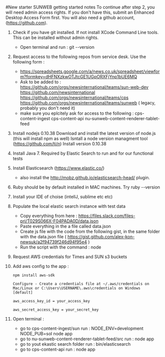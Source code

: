 #New starter SUNWEB getting started notes
To continue after step 2, you will need admin access rights. If you don't have this, submit an Enhanced Desktop Access Form first.
You will also need a github account, (https://github.com). 

1. Check if you have git installed. If not install XCode Command Line tools. This can be installed without admin rights. 
	-	Open terminal and run : git --version

2. Request access to the following repos from service desk. Use the following form :
	-	https://spreadsheets.google.com/a/news.co.uk/spreadsheet/viewform?formkey=dHFNXzkwOTJtcGE1UGpORXFjYnp1bUE6MQ
	-	Ask to be added to : 
		https://github.com/orgs/newsinternational/teams/sun-web-dev
		https://github.com/newsinternational
		https://github.com/orgs/newsinternational/teams/cps
		https://github.com/orgs/newsinternational/teams/sunweb ( legacy, probably you don't need it)
	-	make sure you eplcitely ask for access to the following : 
		cps-content-ingest
		cps-content-api
		nu-sunweb-content-renderer-tablet-feed

3. Install nodejs 0.10.38
	Download and install the latest version of node.js (this will install npm as well)
	Isntall a node version managment tool (https://github.com/tj/n)
	Install version 0.10.38

4. Install Java 7. Required by Elastic Search to run and for our functional tests

5. Install Elasticsearch (https://www.elastic.co/)
	- also install the http://mobz.github.io/elasticsearch-head/ plugin. 

6. Ruby should be by default installed in MAC machines. Try ruby --version

7. Install your IDE of choise  (intellJ, sublime etc etc)

8. Populate the local elastic search instance with test data
	-	Copy everything from here : https://files.slack.com/files-pri/T029S066X-F04PADA0D/data.json
	-	Paste everything in the a file called data.json
	-	Create js file with the code from the following gist, in the same folder with the data.json file ( https://gist.github.com/alex-kon-newsuk/a2f94739f246d94f95e4 )
	-	Run the script with the command : node <file> 

9. Request AWS credentials for Times and SUN s3 buckets
	
10. Add aws config to the app : 
	
		npm install aws-sdk

		Configure - Create a credentials file at ~/.aws/credentials on Mac/Linux or C:\Users\USERNAME\.aws\credentials on Windows
		[default]

		aws_access_key_id = your_access_key

		aws_secret_access_key = your_secret_key

11. Open terminal :
	-	go to cps-content-ingest/sun
		run : NODE_ENV=development NODE_PUB=sol node app
	-	go to nu-sunweb-content-renderer-tablet-feed/src
  		run : node app
  	-	go to yout ekastic search folder
  		run : bin/elasticsearch		
  	-	go to cps-content-api
  		run : node app


